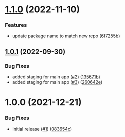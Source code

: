 # [1.1.0](https://github.com/Unsupervisedcom/release-config-main-app/compare/v1.0.0...v1.1.0) (2022-11-10)


### Features

* update package name to match new repo ([6f7255b](https://github.com/Unsupervisedcom/release-config-main-app/commit/6f7255bb591e79c2ed2a74c9eac3380c35d27653))

## [1.0.1](https://github.com/Unsupervisedcom/release-config-general/compare/v1.0.0...v1.0.1) (2022-09-30)


### Bug Fixes

* added staging for main app ([#2](https://github.com/Unsupervisedcom/release-config-general/issues/2)) ([135671b](https://github.com/Unsupervisedcom/release-config-general/commit/135671bb57b72adab79b4791a17669947294d892))
* added staging for main app ([#3](https://github.com/Unsupervisedcom/release-config-general/issues/3)) ([260642e](https://github.com/Unsupervisedcom/release-config-general/commit/260642e24f3a72b7ff67e90e751103dc0ee3c242))

# 1.0.0 (2021-12-21)


### Bug Fixes

* Initial release ([#1](https://github.com/Unsupervisedcom/release-config-general/issues/1)) ([083654c](https://github.com/Unsupervisedcom/release-config-general/commit/083654cfd0ad2aae67206a14cb1ba2e8b6443239))
